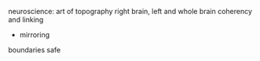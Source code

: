 neuroscience: art of topography
right brain, left and whole brain
coherency and linking

* mirroring

boundaries
safe
